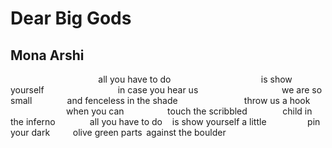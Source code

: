 # Dear Big Gods
## Mona Arshi
                                    all you have to do
                                    is show yourself
                              in case you hear us
                                  we are so small
                and fenceless in the shade
                           throw us a hook
                             when you can
                 touch the scribbled
              child in the inferno
             all you have to do
   is show yourself a little
                pin your dark
         olive green parts
 against the boulder